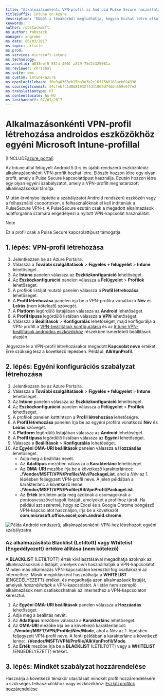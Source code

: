 ```yaml
---
title: "Alkalmazásonkénti VPN-profil az Android Pulse Secure használatával"
titleSuffix: Intune on Azure
description: "Ebből a témakörből megtudhatja, hogyan hozhat létre alkalmazásonkénti VPN-profilt az Intune-nal felügyelt Android-eszközökhöz."
keywords: 
author: robstackmsft
ms.author: robstack
manager: angrobe
ms.date: 06/03/2017
ms.topic: article
ms.prod: 
ms.service: microsoft-intune
ms.technology: 
ms.assetid: d035ebf5-85f4-4001-a249-75d24325061a
ms.reviewer: chrisbal
ms.suite: ems
ms.custom: intune-azure
ms.openlocfilehash: f0e3a8363eb25ba3a3b2c16f15b8188acb694938
ms.sourcegitcommit: 34cfebfc1d8b81032f4d41869d74dda559e677e2
ms.translationtype: HT
ms.contentlocale: hu-HU
ms.lasthandoff: 07/01/2017
---
```

# <a name="use-a-microsoft-intune-custom-profile-to-create-a-per-app-vpn-profile-for-android-devices"></a>Alkalmazásonkénti VPN-profil létrehozása androidos eszközökhöz egyéni Microsoft Intune-profillal

[!INCLUDE[azure_portal](./includes/azure_portal.md)]

Az Intune által felügyelt Android 5.0-s és újabb rendszerű eszközökhöz alkalmazásonkénti VPN-profilt hozhat létre. Először hozzon létre egy olyan profit, amely a Pulse Secure kapcsolattípust használja. Ezután hozzon létre egy olyan egyéni szabályzatot, amely a VPN-profilt meghatározott alkalmazásokkal társítja.

Miután érvénybe léptette a szabályzatot Android rendszerű eszközén vagy a felhasználói csoportokon, a felhasználóknak el kell indítaniuk a PulseSecure VPN-t. A PulseSecure ezután csak a megadott alkalmazások adatforgalma számára engedélyezi a nyitott VPN-kapcsolat használatát.

> [!NOTE]
>
> Ez a profil csak a Pulse Secure kapcsolattípust támogatja.


## <a name="step-1-create-a-vpn-profile"></a>1. lépés: VPN-profil létrehozása


1. Jelentkezzen be az Azure Portalra.
2. Válassza a **További szolgáltatások** > **Figyelés + felügyelet** > **Intune** lehetőséget.
3. Az **Intune** panelen válassza az **Eszközkonfiguráció** lehetőséget.
2. Az **Eszközkonfiguráció** panelen válassza a **Felügyelet** > **Profilok** lehetőséget.
2. A profilok listáját mutató panelen válassza a **Profil létrehozása** lehetőséget.
3. A **Profil létrehozása** panelen írja be a VPN-profilra vonatkozó **Név** és **Leírás** (nem kötelező) szövegét.
4. A **Platform** legördülő listájában válassza az **Android** lehetőséget.
5. A **Profil típusa** legördülő listában válassza a **VPN** lehetőséget.
3. Válassza a **Beállítások** > **Konfigurálás** lehetőséget, majd konfigurálja a VPN-profilt a [VPN-beállítások konfigurálása](vpn-settings-configure.md) és az [Intune VPN-beállítások androidos eszközökhöz](vpn-settings-android.md) részekben ismertetett beállítások alapján.

Jegyezze le a VPN-profil létrehozásakor megadott **Kapcsolat neve** értéket. Erre szükség lesz a következő lépésben. Például: **AlkVpnProfil**.

## <a name="step-2-create-a-custom-configuration-policy"></a>2. lépés: Egyéni konfigurációs szabályzat létrehozása

1. Jelentkezzen be az Azure Portalra.
2. Válassza a **További szolgáltatások** > **Figyelés + felügyelet** > **Intune** lehetőséget.
3. Az **Intune** panelen válassza az **Eszközkonfiguráció** lehetőséget.
2. Az **Eszközkonfiguráció** panelen válassza a **Felügyelet** > **Profilok** lehetőséget.
3. A profilok panelen katttintson a **Profil létrehozása** lehetőségre.
4. A **Profil létrehozása** panelen írja be az egyéni profilra vonatkozó **Név** és **Leírás** szövegét.
5. A **Platform** legördülő listájában válassza az **Android** lehetőséget.
6. A **Profil típusa** legördülő listában válassza az **Egyéni** lehetőséget.
7. Válassza a **Beállítások** > **Konfigurálás** lehetőséget.
3. Az **Egyéni OMA-URI beállítások** panelen válassza a **Hozzáadás** lehetőséget.
    - Adja meg a beállítás nevét.
    - Az **Adattípus** mezőben válassza a **Karakterlánc** lehetőséget.
    - Az **OMA-URI** mezőbe írja be a következő karakterláncot: **./Vendor/MSFT/VPN/Profile/*Név*/PackageList**, ahol a *Név* az 1. lépésben feljegyzett VPN-profil neve. A jelen példában a karakterlánc a következő lenne: **./Vendor/MSFT/VPN/Profile/AlkVpnProfil/PackageList**.
    - Az **Érték** területen adja meg azoknak a csomagoknak a pontosvesszővel tagolt listáját, amelyeket a profilhoz társít. Ha például azt szeretné, hogy az Excel és a Google Chrome böngésző VPN-kapcsolatot használjon, írja be a következőt: **com.microsoft.office.excel;com.android.chrome**.

![Példa Android rendszerű, alkalmazásonkénti VPN-hez létrehozott egyéni szabályzatra](./media/android_per_app_vpn_oma_uri.png)

### <a name="set-your-app-list-to-blacklist-or-whitelist-optional"></a>Az alkalmazáslista Blacklist (Letiltott) vagy Whitelist (Engedélyezett) értékre állítása (nem kötelező)
  A **BLACKLIST** (LETILTOTT) érték kiválasztásával megadhatja azoknak az alkalmazásoknak a listáját, amelyek *nem* használhatják a VPN-kapcsolatot. Minden más alkalmazás VPN-kapcsolaton keresztül fog csatlakozni az internethez.
Másik megoldásként használhatja a **WHITELIST** (ENGEDÉLYEZETT) értéket, és megadhatja azon alkalmazások listáját, amelyek *használhatják* a VPN-kapcsolatot. A listán nem szereplő alkalmazások nem csatlakozhatnak az internethez a VPN-kapcsolaton keresztül.
  1.    Az **Egyéni OMA-URI beállítások** panelen válassza a **Hozzáadás** lehetőséget.
  2.    Adja meg a beállítás nevét.
  3.    Az **Adattípus** mezőben válassza a **Karakterlánc** lehetőséget.
  4.    Az **OMA-URI** mezőbe írja be a következő karakterláncot: **./Vendor/MSFT/VPN/Profile/*Név*/Mode**, ahol a *Név* az 1. lépésben feljegyzett VPN-profil neve. A fenti példában a karakterlánc a következő lenne: **./Vendor/MSFT/VPN/Profile/AlkVpnProfil/Mode**.
  5.    Az **Érték** mezőbe írja be a **BLACKLIST** (LETILTOTT) vagy a **WHITELIST** (ENGEDÉLYEZETT) értéket.



## <a name="step-3-assign-both-policies"></a>3. lépés: Mindkét szabályzat hozzárendelése

Használja a következő témakör utasításait mindkét profil hozzárendelésére a szükséges felhasználókhoz vagy eszközökhöz: [Eszközprofilok hozzárendelése](device-profile-assign.md).
